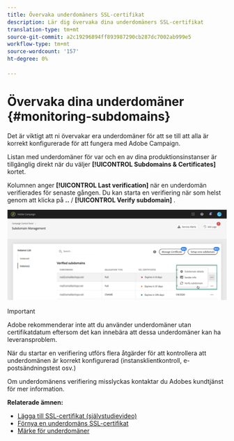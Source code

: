 ```yaml
---
title: Övervaka underdomäners SSL-certifikat
description: Lär dig övervaka dina underdomäners SSL-certifikat
translation-type: tm+mt
source-git-commit: a2c19296894ff893987290cb287dc7002ab999e5
workflow-type: tm+mt
source-wordcount: '157'
ht-degree: 0%

---
```



# Övervaka dina underdomäner {#monitoring-subdomains}

Det är viktigt att ni övervakar era underdomäner för att se till att alla är korrekt konfigurerade för att fungera med Adobe Campaign.

Listan med underdomäner för var och en av dina produktionsinstanser är tillgänglig direkt när du väljer **[!UICONTROL Subdomains & Certificates]** kortet.

Kolumnen anger **[!UICONTROL Last verification]** när en underdomän verifierades för senaste gången. Du kan starta en verifiering när som helst genom att klicka på **..** / **[!UICONTROL Verify subdomain]** .

![](assets/subdomain_verification.png)

>[!IMPORTANT]
>
>Adobe rekommenderar inte att du använder underdomäner utan certifikatdatum eftersom det kan innebära att dessa underdomäner kan ha leveransproblem.

När du startar en verifiering utförs flera åtgärder för att kontrollera att underdomänen är korrekt konfigurerad (instansklientkontroll, e-postsändningstest osv.)

Om underdomänens verifiering misslyckas kontaktar du Adobes kundtjänst för mer information.

**Relaterade ämnen:**

* [Lägga till SSL-certifikat (självstudievideo)](https://docs.adobe.com/content/help/en/campaign-learn/campaign-standard-tutorials/administrating/control-panel/adding-ssl-certificates.html)
* [Förnya en underdomäns SSL-certifikat](../../subdomains-certificates/using/renewing-subdomain-certificate.md)
* [Märke för underdomäner](../../subdomains-certificates/using/subdomains-branding.md)
